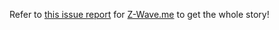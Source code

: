 Refer to [this issue report](https://github.com/Z-Wave-Me/home-automation/issues/473) for [Z-Wave.me](https://github.com/Z-Wave-Me/) to get the whole story!
